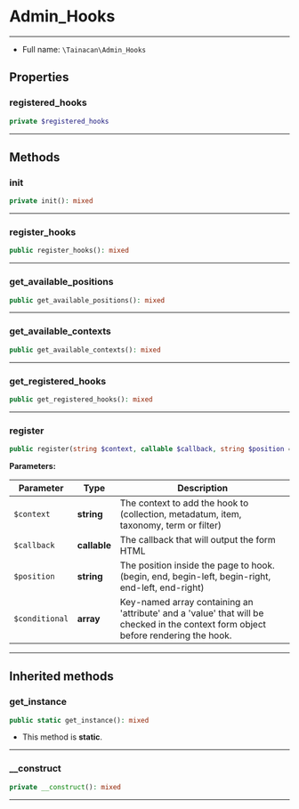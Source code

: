 # Admin_Hooks


***

* Full name: `\Tainacan\Admin_Hooks`

## Properties

### registered_hooks

```php
private $registered_hooks
```

***

## Methods

### init

```php
private init(): mixed
```

***

### register_hooks

```php
public register_hooks(): mixed
```

***

### get_available_positions

```php
public get_available_positions(): mixed
```

***

### get_available_contexts

```php
public get_available_contexts(): mixed
```

***

### get_registered_hooks

```php
public get_registered_hooks(): mixed
```

***

### register

```php
public register(string $context, callable $callback, string $position = 'end-left', array $conditional = null): mixed
```

**Parameters:**

| Parameter      | Type         | Description                                                                                                                        |
|----------------|--------------|------------------------------------------------------------------------------------------------------------------------------------|
| `$context`     | **string**   | The context to add the hook to (collection, metadatum, item, taxonomy, term or filter)                                             |
| `$callback`    | **callable** | The callback that will output the form HTML                                                                                        |
| `$position`    | **string**   | The position inside the page to hook. (begin, end, begin-left, begin-right, end-left, end-right)                                   |
| `$conditional` | **array**    | Key-named array containing an 'attribute' and a 'value' that will be checked in the context form object before rendering the hook. |

***

## Inherited methods

### get_instance

```php
public static get_instance(): mixed
```

* This method is **static**.
***

### __construct

```php
private __construct(): mixed
```

***
